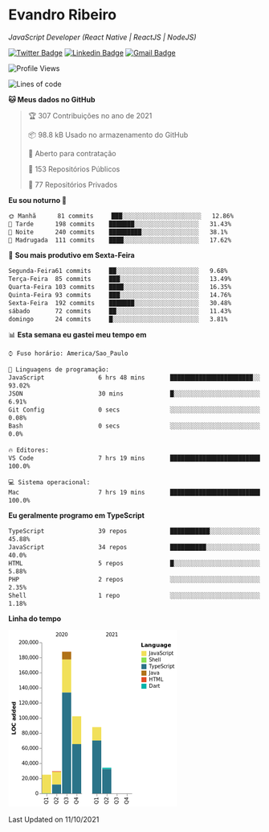 # Evandro **Ribeiro**

*JavaScript Developer (React Native | ReactJS | NodeJS)*

[![Twitter Badge](https://img.shields.io/badge/-@ribeiroevandro-201B2D?style=flat-square&labelColor=201B2D&logo=twitter&logoColor=white&link=https://twitter.com/ribeiroevandro)](https://twitter.com/ribeiroevandro) 
[![Linkedin Badge](https://img.shields.io/badge/-Evandro%20Ribeiro-201B2D?style=flat-square&logo=Linkedin&logoColor=white&link=https://www.linkedin.com/in/ribeiroevandro)](https://www.linkedin.com/in/ribeiroevandro) 
[![Gmail Badge](https://img.shields.io/badge/-oi@ribeiroevandro.com.br-201B2D?style=flat-square&logo=Gmail&logoColor=white&link=mailto:oi@ribeiroevandro.com.br)](mailto:oi@ribeiroevandro.com.br)


<!--START_SECTION:waka-->
![Profile Views](http://img.shields.io/badge/Visualizac%C3%B5es%20do%20perfil-0-blue)

![Lines of code](https://img.shields.io/badge/Desde%20o%20Hello%20World%20eu%20escrevi-466053%20linhas%20de%20c%C3%B3digo-blue)

**🐱 Meus dados no GitHub** 

> 🏆 307 Contribuições no ano de 2021
 > 
> 📦 98.8 kB Usado no armazenamento do GitHub 
 > 
> 💼 Aberto para contratação
 > 
> 📜 153 Repositórios Públicos 
 > 
> 🔑 77 Repositórios Privados  
 > 
**Eu sou noturno 🦉** 

```text
🌞 Manhã      81 commits     ███░░░░░░░░░░░░░░░░░░░░░░   12.86% 
🌆 Tarde      198 commits    ███████░░░░░░░░░░░░░░░░░░   31.43% 
🌃 Noite      240 commits    █████████░░░░░░░░░░░░░░░░   38.1% 
🌙 Madrugada  111 commits    ████░░░░░░░░░░░░░░░░░░░░░   17.62%

```
📅 **Sou mais produtivo em Sexta-Feira** 

```text
Segunda-Feira61 commits     ██░░░░░░░░░░░░░░░░░░░░░░░   9.68% 
Terça-Feira  85 commits     ███░░░░░░░░░░░░░░░░░░░░░░   13.49% 
Quarta-Feira 103 commits    ████░░░░░░░░░░░░░░░░░░░░░   16.35% 
Quinta-Feira 93 commits     ███░░░░░░░░░░░░░░░░░░░░░░   14.76% 
Sexta-Feira  192 commits    ███████░░░░░░░░░░░░░░░░░░   30.48% 
sábado       72 commits     ██░░░░░░░░░░░░░░░░░░░░░░░   11.43% 
domingo      24 commits     █░░░░░░░░░░░░░░░░░░░░░░░░   3.81%

```


📊 **Esta semana eu gastei meu tempo em** 

```text
⌚︎ Fuso horário: America/Sao_Paulo

💬 Linguagens de programação: 
JavaScript               6 hrs 48 mins       ███████████████████████░░   93.02% 
JSON                     30 mins             █░░░░░░░░░░░░░░░░░░░░░░░░   6.91% 
Git Config               0 secs              ░░░░░░░░░░░░░░░░░░░░░░░░░   0.08% 
Bash                     0 secs              ░░░░░░░░░░░░░░░░░░░░░░░░░   0.0%

🔥 Editores: 
VS Code                  7 hrs 19 mins       █████████████████████████   100.0%

💻 Sistema operacional: 
Mac                      7 hrs 19 mins       █████████████████████████   100.0%

```

**Eu geralmente programo em TypeScript** 

```text
TypeScript               39 repos            ███████████░░░░░░░░░░░░░░   45.88% 
JavaScript               34 repos            ██████████░░░░░░░░░░░░░░░   40.0% 
HTML                     5 repos             █░░░░░░░░░░░░░░░░░░░░░░░░   5.88% 
PHP                      2 repos             ░░░░░░░░░░░░░░░░░░░░░░░░░   2.35% 
Shell                    1 repo              ░░░░░░░░░░░░░░░░░░░░░░░░░   1.18%

```


**Linha do tempo**

![Chart not found](https://raw.githubusercontent.com/ribeiroevandro/ribeiroevandro/master/charts/bar_graph.png) 


 Last Updated on 11/10/2021
<!--END_SECTION:waka-->

